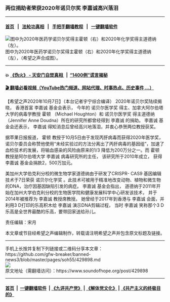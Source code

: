 ### 两位捐助者荣获2020年诺贝尔奖   李嘉诚高兴落泪  
------------------------

#### [首页](https://github.com/gfw-breaker/banned-news3/blob/master/README.md) &nbsp;&nbsp;|&nbsp;&nbsp; [法轮功真相](https://github.com/begood0513/basic/blob/master/README.md)  &nbsp;&nbsp;|&nbsp;&nbsp; [手把手翻墙教程](https://github.com/gfw-breaker/guides/wiki)  &nbsp;&nbsp;|&nbsp;&nbsp; [一键翻墙软件](https://github.com/gfw-breaker/nogfw/blob/master/README.md)  



<div><img alt="图中为2020年医药学诺贝尔奖得主霍顿（右）和2020年化学奖得主道德纳（左）。" src="https://img.soundofhope.org/2020-10/untitled-1602119860833.jpg"/>
<br/><figcaption class="caption">
 图中为2020年医药学诺贝尔奖得主霍顿（右）和2020年化学奖得主道德纳（左），（希望之声合成图）。
</figcaption></div><hr/>

#### 💥 [《伪火》 - 天安门自焚真相 ](http://158.247.195.190:10000/videos/blog/weihuo.html)&nbsp; |&nbsp; [“1400例”谎言揭秘  ](http://158.247.195.190:10000/videos/blog/jiexi1400.html)

#### [ 🎬  翻墙必看视频（YouTube热门频道、网站代理、时事热点、历史事件 ...）](https://github.com/gfw-breaker/links/blob/master/banned.md)

<div><div class="Content__Wrapper sc-1bvya0-0 grZQxZ">
 <p class="meta-top">
  <span class="meta">
   【希望之声2020年10月7日】（本台记者宇宁综合编译）
  </span>
  2020年诺贝尔奖陆续揭晓， 香港首富
  <ok href="/term/3199">
   李嘉诚
  </ok>
  基金会表示， 今年的
  <ok href="/term/112808">
   诺贝尔医学奖
  </ok>
  得主、加拿大阿尔伯塔大学的病毒学教授
  <ok href="/term/390754">
   霍顿
  </ok>
  （Michael Houghton）和
  <ok href="/term/112808">
   诺贝尔医学奖
  </ok>
  得主道德纳（Jennifer Anne Doudna）所在的研究所都曾经得到
  <ok href="/term/3199">
   李嘉诚
  </ok>
  的捐助。
  <ok href="/term/3199">
   李嘉诚
  </ok>
  基金会还表示，
  <ok href="/term/3199">
   李嘉诚
  </ok>
  得知消息后曾经高兴地落泪，并衷心恭贺两位教授获奖。
 </p>
 <p>
  据苹果日报报道，
  <ok href="/term/390754">
   霍顿
  </ok>
  教授于10月5日由于发现丙肝病毒而获得2020年医学奖， 诺贝尔委员会称赞他使用“未经实验过的方法分离出了丙肝病毒的基因组”，加速了血检技术的发展，将输血感染的风险由原来的1/3 降低为200万分之一。而
  <ok href="/term/390754">
   霍顿
  </ok>
  教授是阿尔伯塔大学
  <ok href="/term/3199">
   李嘉诚
  </ok>
  病毒研究所的主任， 该研究所于2010年成立， 获得
  <ok href="/term/3199">
   李嘉诚
  </ok>
  基金会捐款2，500万加元。
 </p>
 <div class="AD_Embed__Wrap-sc-1xslmin-0 igMuqX module desktop">
  <div>
  </div>
 </div>
 <p>
  美加州大学伯克利分校的微生物学家道德纳由于研发了CRISPR- CAS9 基因编辑技术于7日荣获
  <ok href="/term/67626">
   诺贝尔化学奖
  </ok>
  。此技术可被用于精准地改变动物、植物和微生物的DNA，治疗因基因缺陷引发的病症。
  <ok href="/term/3199">
   李嘉诚
  </ok>
  基金会指出， 道德纳于2011年开始在加州大学伯克利分校的生物医学院和健康发展科学中心研发该技术， 并于2014年被推荐为
  <ok href="/term/3199">
   李嘉诚
  </ok>
  教授席教授。 她曾经于2017年到香港与
  <ok href="/term/3199">
   李嘉诚
  </ok>
  会面，并利用3 D打印的乐高积木给
  <ok href="/term/3199">
   李嘉诚
  </ok>
  演示DNA剪辑过程， 当时
  <ok href="/term/3199">
   李嘉诚
  </ok>
  笑称那个3 D乐高是全世界最酷的乐高，要带回家送给孙儿。
 </p>
 <p class="meta-btm">
  责任编辑：宋月
 </p>
 <p class="meta-btm">
  本文章或节目经希望之声编辑制作，转载请注明希望之声并包含原文标题及链接。
 </p>
</div>
</div>
<hr/>
手机上长按并复制下列链接或二维码分享本文章：<br/>
https://github.com/gfw-breaker/banned-news3/blob/master/pages/soh55/429898.md <br/>
<a href='https://github.com/gfw-breaker/banned-news3/blob/master/pages/soh55/429898.md'><img src='https://github.com/gfw-breaker/banned-news3/blob/master/pages/soh55/429898.md.png'/></a> <br/>
原文地址（需翻墙访问）：https://www.soundofhope.org/post/429898


------------------------
#### [首页](https://github.com/gfw-breaker/banned-news3/blob/master/README.md) &nbsp;|&nbsp; [一键翻墙软件](https://github.com/gfw-breaker/nogfw/blob/master/README.md) &nbsp;| [《九评共产党》](https://github.com/gfw-breaker/9ping.md/blob/master/README.md#九评之一评共产党是什么) | [《解体党文化》](https://github.com/gfw-breaker/jtdwh.md/blob/master/README.md) | [《共产主义的终极目的》](https://github.com/gfw-breaker/gczydzjmd.md/blob/master/README.md)


<img src='http://gfw-breaker.win/banned-news3/pages/soh55/429898.md' width='0px' height='0px'/>